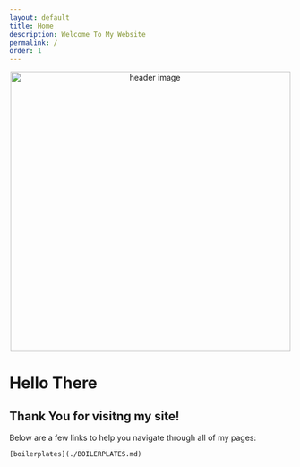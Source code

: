 ```yaml
---
layout: default
title: Home
description: Welcome To My Website
permalink: /
order: 1
---
```


<p align="center"><img src="https://i.pinimg.com/originals/bc/17/e3/bc17e333510e9457f18a0f383b1330e3.jpg" alt="header image" width="500px"></p>

# Hello There

## Thank You for visitng my site!

Below are a few links to help you navigate through all of my pages:


```
[boilerplates](./BOILERPLATES.md)
```
